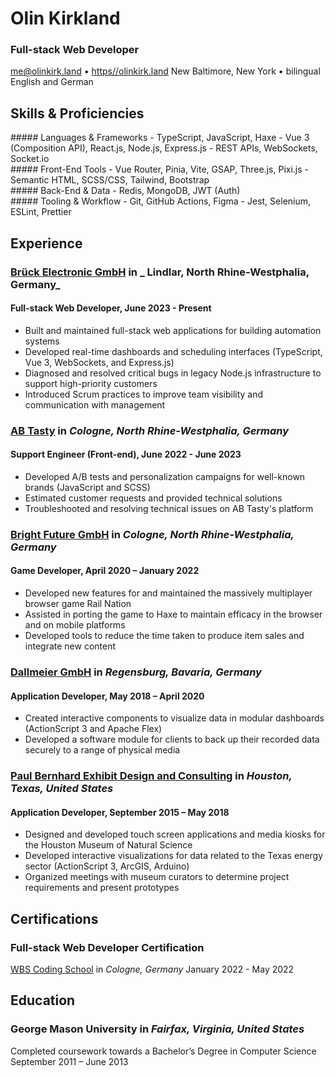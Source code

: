 # Olin Kirkland

### Full-stack Web Developer

[me@olinkirk.land](mailto:me@olinkirk.land) • [https//olinkirk.land](https://olinkirk.land)
New Baltimore, New York • bilingual English and German

## Skills & Proficiencies

<!-- START Two columns -->
<div class="columns-2">

<section>
##### Languages & Frameworks
- TypeScript, JavaScript, Haxe
- Vue 3 (Composition API), React.js, Node.js, Express.js  
- REST APIs, WebSockets, Socket.io
</section>

<section>
##### Front-End Tools
- Vue Router, Pinia, Vite, GSAP, Three.js, Pixi.js  
- Semantic HTML, SCSS/CSS, Tailwind, Bootstrap
</section>

<section>
##### Back-End & Data
- Redis, MongoDB, JWT (Auth)
</section>

<section>
##### Tooling & Workflow
- Git, GitHub Actions, Figma
- Jest, Selenium, ESLint, Prettier
</section>

<!-- END two columns -->
</div>

## Experience

### [Brück Electronic GmbH](https://www.beg-luxomat.com/en/) in _ Lindlar, North Rhine-Westphalia, Germany_

#### **Full-stack Web Developer**, June 2023 - Present

- Built and maintained full-stack web applications for building automation systems
- Developed real-time dashboards and scheduling interfaces (TypeScript, Vue 3, WebSockets, and Express.js)
- Diagnosed and resolved critical bugs in legacy Node.js infrastructure to support high-priority customers
- Introduced Scrum practices to improve team visibility and communication with management

### [AB Tasty](https://www.abtasty.com/) in _Cologne, North Rhine-Westphalia, Germany_

#### **Support Engineer (Front-end)**, June 2022 - June 2023

- Developed A/B tests and personalization campaigns for well-known brands (JavaScript and SCSS)
- Estimated customer requests and provided technical solutions
- Troubleshooted and resolving technical issues on AB Tasty's platform

### [Bright Future GmbH](https://www.brightfuture.de/en/) in _Cologne, North Rhine-Westphalia, Germany_

#### **Game Developer**, April 2020 – January 2022

- Developed new features for and maintained the massively multiplayer browser game Rail Nation
- Assisted in porting the game to Haxe to maintain efficacy in the browser and on mobile platforms
- Developed tools to reduce the time taken to produce item sales and integrate new content

### [Dallmeier GmbH](https://www.dallmeier.com/en/) in _Regensburg, Bavaria, Germany_

#### **Application Developer**, May 2018 – April 2020

- Created interactive components to visualize data in modular dashboards (ActionScript 3 and Apache Flex)
- Developed a software module for clients to back up their recorded data securely to a range of physical media

### [Paul Bernhard Exhibit Design and Consulting](https://www.pbe.design/) in _Houston, Texas, United States_

#### **Application Developer**, September 2015 – May 2018

- Designed and developed touch screen applications and media kiosks for the Houston Museum of Natural Science
- Developed interactive visualizations for data related to the Texas energy sector (ActionScript 3, ArcGIS, Arduino)
- Organized meetings with museum curators to determine project requirements and present prototypes


## Certifications

### Full-stack Web Developer Certification
[WBS Coding School](https://www.wbscodingschool.com/web-app-development-bootcamp/) in _Cologne, Germany_
January 2022 - May 2022

## Education

### George Mason University in _Fairfax, Virginia, United States_
Completed coursework towards a Bachelor’s Degree in Computer Science
September 2011 – June 2013

</div>